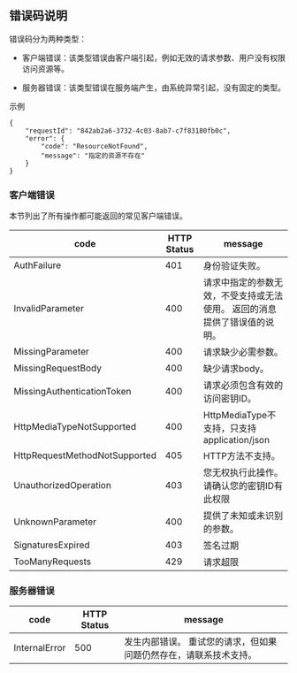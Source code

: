 ## 错误码说明

错误码分为两种类型：

* 客户端错误：该类型错误由客户端引起，例如无效的请求参数、用户没有权限访问资源等。

* 服务器错误：该类型错误在服务端产生，由系统异常引起，没有固定的类型。

示例
```
{
    "requestId": "842ab2a6-3732-4c03-8ab7-c7f83180fb0c",
    "error": {
        "code": "ResourceNotFound",
        "message": "指定的资源不存在"
    }
}
```

### 客户端错误

本节列出了所有操作都可能返回的常见客户端错误。






| code | HTTP Status | message
| --- | ---------- | ------
|AuthFailure |401 |身份验证失败。
|InvalidParameter |400 |请求中指定的参数无效，不受支持或无法使用。 返回的消息提供了错误值的说明。
|MissingParameter |400 |请求缺少必需参数。
|MissingRequestBody |400 |缺少请求body。
|MissingAuthenticationToken |400 |请求必须包含有效的访问密钥ID。
|HttpMediaTypeNotSupported |400 |HttpMediaType不支持，只支持application/json
|HttpRequestMethodNotSupported |405 |HTTP方法不支持。
|UnauthorizedOperation |403 |您无权执行此操作。请确认您的密钥ID有此权限
|UnknownParameter |400 |提供了未知或未识别的参数。
|SignaturesExpired |403 |签名过期
|TooManyRequests |429 |请求超限


### 服务器错误



|code |HTTP Status |message
| --- | ---------- | ------
|InternalError |500 |发生内部错误。 重试您的请求，但如果问题仍然存在，请联系技术支持。

